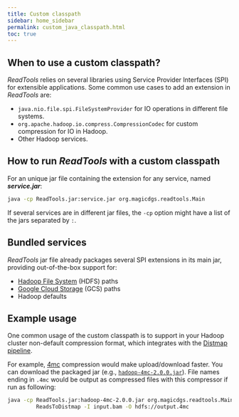 ```yaml
---
title: Custom classpath 
sidebar: home_sidebar
permalink: custom_java_classpath.html
toc: true
---
```


## When to use a custom classpath?

_ReadTools_ relies on several libraries using Service Provider Interfaces
(SPI) for extensible applications. Some common use cases to add an
extension in _ReadTools_ are:

- `java.nio.file.spi.FileSystemProvider` for IO operations in different
  file systems.
- `org.apache.hadoop.io.compress.CompressionCodec` for custom compression
  for IO in Hadoop.
- Other Hadoop services.

## How to run _ReadTools_ with a custom classpath

For an unique jar file containing the extension for any service, named
_**service.jar**_:

```bash
java -cp ReadTools.jar:service.jar org.magicdgs.readtools.Main
```

If several services are in different jar files, the `-cp` option might
have a list of the jars separated by `:`.

## Bundled services

_ReadTools_ jar file already packages several SPI extensions in its main
jar, providing out-of-the-box support for:

- [Hadoop File System](https://hadoop.apache.org/docs/r1.2.1/hdfs_user_guide.html) (HDFS) paths
- [Google Cloud Storage](https://cloud.google.com/storage/) (GCS) paths
- Hadoop defaults

## Example usage

One common usage of the custom classpath is to support in your Hadoop
cluster non-default compression format, which integrates with the
[Distmap pipeline](distmap.html).

For example, [4mc](https://github.com/carlomedas/4mc) compression would
make upload/download faster. You can download the packaged jar (e.g.,
[`hadoop-4mc-2.0.0.jar`](https://github.com/carlomedas/4mc/releases/download/2.0.0/hadoop-4mc-2.0.0.jar)).
File names ending in `.4mc` would be output as compressed files with this
compressor if run as following:

```bash
java -cp ReadTools.jar:hadoop-4mc-2.0.0.jar org.magicdgs.readtools.Main \
         ReadsToDistmap -I input.bam -O hdfs://output.4mc
```
